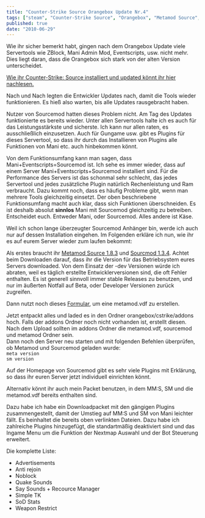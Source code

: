 ```yaml
---
title: "Counter-Strike Source Orangebox Update Nr.4"
tags: ["steam", "Counter-Strike Source", "Orangebox", "Metamod Source", "SourceMod"]
published: true
date: "2010-06-29"
---
```


Wie ihr sicher bemerkt habt, gingen nach dem Orangebox Update viele Servertools wie ZBlock, Mani Admin Mod, Eventscripts, usw. nicht mehr. Dies liegt daran, dass die Orangebox sich stark von der alten Version unterscheidet.

[Wie ihr Counter-Strike: Source installiert und updated könnt ihr hier nachlesen.](/tutorials/counter-strike-source-global-offensive-und-tf-2-linux-server/)

Nach und Nach legten die Entwickler Updates nach, damit die Tools wieder funktionieren. Es hieß also warten, bis alle Updates rausgebracht haben.

Nutzer von Sourcemod hatten dieses Problem nicht. Am Tag des Updates funktionierte es bereits wieder. Unter allen Servertools halte ich es auch für das Leistungsstärkste und sicherste. Ich kann nur allen raten, es ausschließlich einzusetzen. Auch für Gungame usw. gibt es Plugins für dieses Servertool, so dass ihr durch das Installieren von Plugins alle Funktionen von Mani etc. auch hinbekommen könnt.

Von dem Funktionsumfang kann man sagen, dass Mani+Eventscripts=Sourcemod ist. Ich sehe es immer wieder, dass auf einem Server Mani+Eventscripts+Sourcemod installiert sind. Für die Performance des Servers ist das schonmal sehr schlecht, das jedes Servertool und jedes zusätzliche Plugin natürlich Rechenleistung und Ram verbraucht. Dazu kommt noch, dass es häufig Probleme gibt, wenn man mehrere Tools gleichzeitig einsetzt. Der oben beschriebene Funktionsumfang macht auch klar, dass sich Funktionen überschneiden. Es ist deshalb absolut **sinnlos** Mani mit Sourcemod gleichzeitig zu betreiben. Entscheidet euch. Entweder Mani, oder Sourcemod. Alles andere ist Käse.

Weil ich schon lange überzeugter Sourcemod Anhänger bin, werde ich auch nur auf dessen Installation eingehen. Im Folgenden erkläre ich nun, wie ihr es auf eurem Server wieder zum laufen bekommt:

Als erstes braucht ihr [Metamod Source 1.8.3](http://www.metamodsource.net) und [Sourcmod 1.3.4](http://www.sourcemod.net). Achtet beim Downloaden darauf, dass ihr die Version für das Betriebsystem eures Servers downloaded. Von dem Einsatz der -dev Versionen würde ich abraten, weil es täglich erstellte Entwicklerversionen sind, die oft Fehler enthalten. Es ist generell sinnvoll immer stable Releases zu benutzen, und nur im äußerten Notfall auf Beta, oder Developer Versionen zurück zugreifen.

Dann nutzt noch dieses [Formular](http://www.metamodsource.net/vdf), um eine metamod.vdf zu erstellen.  
  
Jetzt entpackt alles und laded es in den Ordner orangebox/cstrike/addons hoch. Falls der addons Ordner noch nicht vorhanden ist, erstellt diesen.  
Nach dem Upload sollten im addons Ordner die metamod.vdf, sourcemod und metamod Ordner sein.  
Dann noch den Server neu starten und mit folgenden Befehlen überprüfen, ob Metamod und Sourcemod geladen wurde:  
`meta version`  
`sm version`

Auf der Homepage von Sourcemod gibt es sehr viele Plugins mit Erklärung, so dass ihr euren Server jetzt individuell einrichten könnt.

  
Alternativ könnt ihr auch mein Packet benutzen, in dem MM:S, SM und die metamod.vdf bereits enthalten sind.

Dazu habe ich habe ein Downloadpacket mit den gängigen Plugins zusammengestellt, damit der Umstieg auf MM:S und SM von Mani leichter fällt. Es beinhaltet die bereits oben verlinkten Dateien. Dazu habe ich zahlreiche Plugins hinzugefügt, die standartmäßig deaktiviert sind und das Ingame Menu um die Funktion der Nextmap Auswahl und der Bot Steuerung erweitert.

Die komplette Liste:

- Advertisements
- Anti rejoin
- Noblock
- Quake Sounds
- Say Sounds + Recource Manager
- Simple TK
- SoD Stats
- Weapon Restrict

